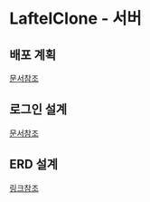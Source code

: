 # LaftelClone - 서버

## 배포 계획

[문서참조](./doc/배포계획.md)

## 로그인 설계

[문서참조](./doc/로그인설계.md)

## ERD 설계
[링크참조](https://www.erdcloud.com/d/PJPTPRL6Cx5id5Nqz)